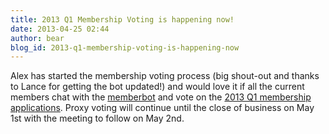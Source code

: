 ```yaml
---
title: 2013 Q1 Membership Voting is happening now!
date: 2013-04-25 02:44
author: bear
blog_id: 2013-q1-membership-voting-is-happening-now
---
```


Alex has started the membership voting process (big shout-out and thanks to Lance for getting the bot updated!) and would love it if all the current members chat with the [memberbot](%20xmpp:memberbot@xmpp.org) and vote on the [2013 Q1 membership applications](http://wiki.xmpp.org/web/Membership_Applications_Q1_2013).
Proxy voting will continue until the close of business on May 1st with the meeting to follow on May 2nd.
